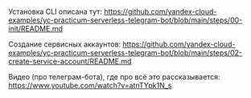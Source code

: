 Установка CLI описана тут: https://github.com/yandex-cloud-examples/yc-practicum-serverless-telegram-bot/blob/main/steps/00-init/README.md

Создание сервисных аккаунтов: https://github.com/yandex-cloud-examples/yc-practicum-serverless-telegram-bot/blob/main/steps/02-create-service-account/README.md

Видео (про телеграм-бота), где про всё это рассказывается: https://www.youtube.com/watch?v=atnTYpk1N_s